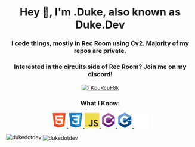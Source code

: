 <h1 align="center">Hey 👋, I'm .Duke, also known as Duke.Dev</h1>
<h3 align="center">I code things, mostly in Rec Room using Cv2. Majority of my repos are private.</h3>





<h3 align="center">Interested in the circuits side of Rec Room? Join me on my discord!</h3>
<p align="center">
<a href="https://discord.gg/TKpuRcuF8k" target="blank"><img align="center" src="https://raw.githubusercontent.com/rahuldkjain/github-profile-readme-generator/master/src/images/icons/Social/discord.svg" alt="TKpuRcuF8k" height="30" width="40" /></a>
</p>
<h3 align="center">What I Know:</h3>
<p align="center"> 

<p align="center"> 
<a href="https://www.w3schools.com/html/" target="_blank" rel="noreferrer"> <img src="https://raw.githubusercontent.com/devicons/devicon/master/icons/html5/html5-original.svg" alt="html5" width="40" height="40"/> </a>
<a href="https://www.w3schools.com/css/" target="_blank" rel="noreferrer"> <img src="https://raw.githubusercontent.com/devicons/devicon/master/icons/css3/css3-original.svg" alt="css3" width="40" height="40"/> </a>
<a href="https://www.w3schools.com/js/" target="_blank" rel="noreferrer"> <img src="https://raw.githubusercontent.com/devicons/devicon/master/icons/javascript/javascript-original.svg" alt="javascript" width="40" height="40"/> </a>
<a href="https://www.w3schools.com/cs/" target="_blank" rel="noreferrer"> <img src="https://raw.githubusercontent.com/devicons/devicon/master/icons/csharp/csharp-original.svg" alt="csharp" width="40" height="40"/> </a>
<a href="https://www.w3schools.com/cpp/" target="_blank" rel="noreferrer"> <img src="https://raw.githubusercontent.com/devicons/devicon/master/icons/cplusplus/cplusplus-original.svg" alt="cplusplus" width="40" height="40"/> </a>
<a href="https://unrealengine.com/" target="_blank" rel="noreferrer"> <img src="https://raw.githubusercontent.com/DukeDotDev/DukeDotDev/main/UE_Logo_icon-only_white.svg" alt="unrealengine5" width="40" height="40"/> </a>


<p><img align="left" src="https://github-readme-stats.vercel.app/api/top-langs?username=dukedotdev&show_icons=true&locale=en&layout=compact&theme=tokyonight" alt="dukedotdev" /></p>

<p>&nbsp;<img align="center" src="https://github-readme-stats.vercel.app/api?username=dukedotdev&show_icons=true&locale=en&theme=tokyonight" alt="dukedotdev" /></p>
